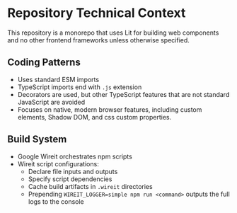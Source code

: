 # Repository Technical Context

This repository is a monorepo that uses Lit for building web components and no other frontend frameworks unless otherwise specified.

## Coding Patterns

- Uses standard ESM imports
- TypeScript imports end with `.js` extension
- Decorators are used, but other TypeScript features that are not standard JavaScript are avoided
- Focuses on native, modern browser features, including custom elements, Shadow DOM, and css custom properties.

## Build System

- Google Wireit orchestrates npm scripts
- Wireit script configurations:
  - Declare file inputs and outputs
  - Specify script dependencies
  - Cache build artifacts in `.wireit` directories
  - Prepending `WIREIT_LOGGER=simple npm run <command>` outputs the full logs to the console
